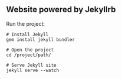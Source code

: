## Website powered by Jekyllrb

Run the project:

```
# Install Jekyll
gem install jekyll bundler

# Open the project
cd /project/path/

# Serve Jekyll site
jekyll serve --watch

```
